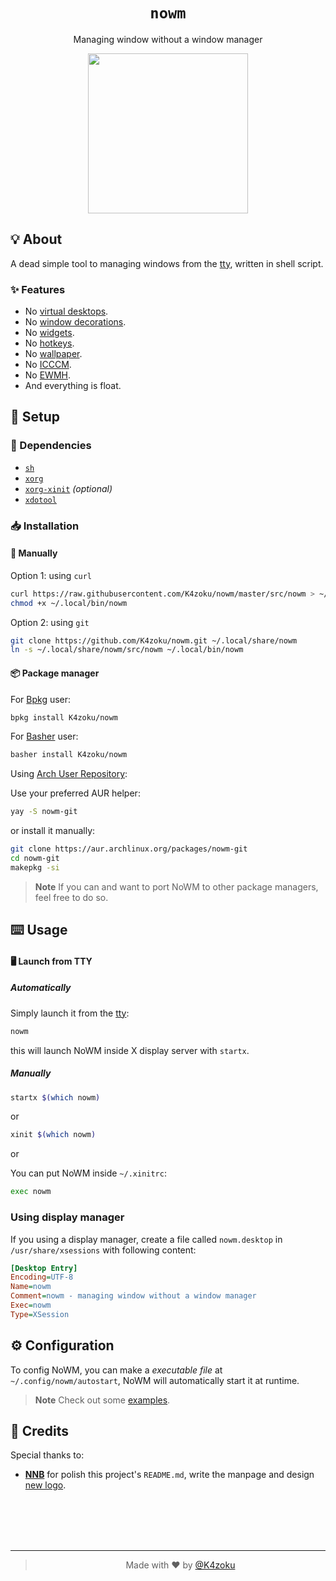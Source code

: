 <h1 align="center"><code>nowm</code></h1>
<p align="center">Managing window without a window manager</p>
<p align="center">
  <a href="logo.svg">
    <img src="https://user-images.githubusercontent.com/43980777/153220880-cf7aa55f-4999-44ee-bff2-db8805d23d2c.png" width="256px" height="256px">
  </a>
</p>

## 💡 About

A dead simple tool to managing windows from the [tty](https://en.wikipedia.org/wiki/Tty_(Unix)), written in shell script.

### ✨ Features

- No [virtual desktops](https://en.wikipedia.org/wiki/Virtual_desktop).
- No [window decorations](https://en.wikipedia.org/wiki/Window_(computing)#Window_decoration).
- No [widgets](https://github.com/NNBnh/dots/wiki/wm-job#-widgets "Like bar, menu, ...").
- No [hotkeys](https://github.com/NNBnh/dots/wiki/wm-job#%EF%B8%8F-hotkeys).
- No [wallpaper](https://github.com/NNBnh/dots/wiki/wm-job#%EF%B8%8F-wallpaper).
- No [ICCCM](https://web.archive.org/web/20190617214524/https://raw.githubusercontent.com/kfish/xsel/1a1c5edf0dc129055f7764c666da2dd468df6016/rant.txt).
- No [EWMH](https://en.wikipedia.org/wiki/Extended_Window_Manager_Hints).
- And everything is float.

## 🚀 Setup

### 🧾 Dependencies

- [`sh`](https://en.wikipedia.org/wiki/Unix_shell)
- [`xorg`](https://www.x.org)
- [`xorg-xinit`](https://x.org/releases/X11R7.6/doc/man/man1/xinit.1.xhtml) _(optional)_
- [`xdotool`](https://github.com/jordansissel/xdotool)

### 📥 Installation

#### 🔧 Manually

Option 1: using `curl`

```sh
curl https://raw.githubusercontent.com/K4zoku/nowm/master/src/nowm > ~/.local/bin/nowm
chmod +x ~/.local/bin/nowm
```

Option 2: using `git`

```sh
git clone https://github.com/K4zoku/nowm.git ~/.local/share/nowm
ln -s ~/.local/share/nowm/src/nowm ~/.local/bin/nowm
```

#### 📦 Package manager

For [Bpkg](https://github.com/bpkg/bpkg) user:

```sh
bpkg install K4zoku/nowm
```

For [Basher](https://github.com/basherpm/basher) user:

```sh
basher install K4zoku/nowm
```

Using [Arch User Repository](https://aur.archlinux.org):

Use your preferred AUR helper:

```sh
yay -S nowm-git
```

or install it manually:

```sh
git clone https://aur.archlinux.org/packages/nowm-git
cd nowm-git
makepkg -si
```


> **Note** If you can and want to port NoWM to other package managers, feel free to do so.

## ⌨️ Usage

#### 🖥️ Launch from TTY

##### Automatically

Simply launch it from the [tty](https://en.wikipedia.org/wiki/Tty_(Unix)):

```sh
nowm
```

this will launch NoWM inside X display server with `startx`.

##### Manually

```sh
startx $(which nowm)
```

or

```sh
xinit $(which nowm)
```

or

You can put NoWM inside `~/.xinitrc`:

```sh
exec nowm
```

### Using display manager

If you using a display manager, create a file called `nowm.desktop` in `/usr/share/xsessions` with following content:

```ini
[Desktop Entry]
Encoding=UTF-8
Name=nowm
Comment=nowm - managing window without a window manager
Exec=nowm
Type=XSession
```

## ⚙️ Configuration

To config NoWM, you can make a *executable file* at `~/.config/nowm/autostart`, NoWM will automatically start it at runtime.

> **Note** Check out some [examples](examples).

## 💌 Credits

Special thanks to:
- [**NNB**](https://github.com/NNBnh) for polish this project's `README.md`, write the manpage and design [new logo](https://www.figma.com/file/NuxUjGNgfnCZ5fY5Q554ME/NoWM-Logo?node-id=0%3A1).

<br><br><br><br>

---

> <p align="center">Made with ❤️ by <a href="https://github.com/K4zoku">@K4zoku</a></p>
